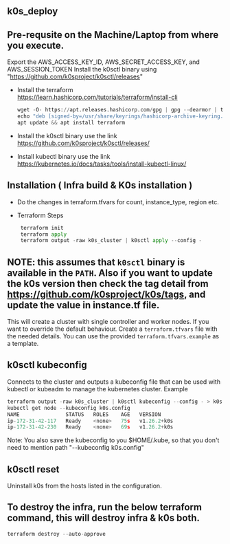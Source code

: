 ## k0s_deploy

## Pre-requsite on the Machine/Laptop from where you execute.
Export the AWS_ACCESS_KEY_ID, AWS_SECRET_ACCESS_KEY, and AWS_SESSION_TOKEN 
Install the k0sctl binary using "https://github.com/k0sproject/k0sctl/releases"

- Install the terraform
   https://learn.hashicorp.com/tutorials/terraform/install-cli
  ```python
  wget -O- https://apt.releases.hashicorp.com/gpg | gpg --dearmor | tee /usr/share/keyrings/hashicorp-archive-keyring.gpg
  echo "deb [signed-by=/usr/share/keyrings/hashicorp-archive-keyring.gpg] https://apt.releases.hashicorp.com $(lsb_release -cs) main" | tee /etc/apt/sources.list.d/hashicorp.list
  apt update && apt install terraform
  ```
- Install the k0sctl binary
  use the link https://github.com/k0sproject/k0sctl/releases/

- Install kubectl binary
  use the link https://kubernetes.io/docs/tasks/tools/install-kubectl-linux/

## Installation ( Infra build & K0s installation )
- Do the changes in terraform.tfvars for count, instance_type, region etc.

- Terraform Steps
  ```python
   terraform init
   terraform apply
   terraform output -raw k0s_cluster | k0sctl apply --config -
  ```
## NOTE: this assumes that `k0sctl` binary is available in the `PATH`. Also if you want to update the k0s version then check the tag detail from https://github.com/k0sproject/k0s/tags, and update the value in instance.tf file.
This will create a cluster with single controller and worker nodes.
If you want to override the default behaviour. Create a `terraform.tfvars` file with the needed details. You can use the provided `terraform.tfvars.example` as a template.

## k0sctl kubeconfig
Connects to the cluster and outputs a kubeconfig file that can be used with kubectl or kubeadm to manage the kubernetes cluster.
Example
```python
terraform output -raw k0s_cluster | k0sctl kubeconfig --config - > k0s.config
kubectl get node --kubeconfig k0s.config
NAME               STATUS   ROLES    AGE   VERSION
ip-172-31-42-117   Ready    <none>   75s   v1.26.2+k0s
ip-172-31-42-230   Ready    <none>   69s   v1.26.2+k0s
```
Note: You also save the kubeconfig to you $HOME/.kube, so that you don't need to mention path "--kubeconfig k0s.config"

## k0sctl reset
Uninstall k0s from the hosts listed in the configuration.

## To destroy the infra, run the below terraform command, this will destroy infra & k0s both.
```python
terraform destroy --auto-approve
```
